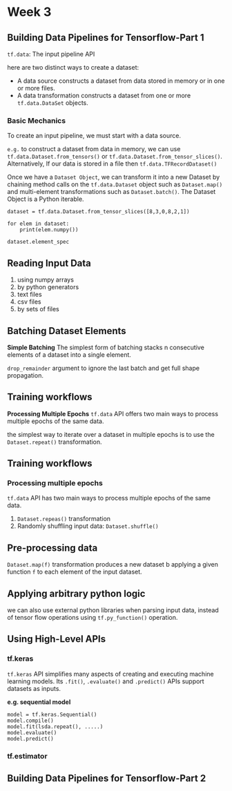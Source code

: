 # Week 3


## Building Data Pipelines for Tensorflow-Part 1

`tf.data`: The input pipeline API

here are two distinct ways to create a dataset:
* A data source constructs a dataset from data stored in memory or in one or more files.
* A data transformation constructs a dataset from one or more `tf.data.DataSet` objects.

### Basic Mechanics
To create an input pipeline, we must start with a data source. 

`e.g.` to construct a dataset from data in memory, we can use `tf.data.Dataset.from_tensors()` or 
`tf.data.Dataset.from_tensor_slices()`. Alternatively, If our data is stored in a file then `tf.data.TFRecordDataset()`

Once we have a `Dataset Object`, we can transform it into a new Dataset by chaining method calls on the `tf.data.Dataset` object such as `Dataset.map()` and multi-element transformations such as `Dataset.batch()`. The Dataset Object is a Python iterable. 

```
dataset = tf.data.Dataset.from_tensor_slices([8,3,0,8,2,1])

for elem in dataset:
    print(elem.numpy())
```

`dataset.element_spec`


## Reading Input Data

1. using numpy arrays
2. by python generators
3. text files
4. csv files
5. by sets of files

## Batching Dataset Elements

**Simple Batching**
The simplest form of batching stacks n consecutive elements of a dataset into a single element. 

`drop_remainder` argument to ignore the last batch and get full shape propagation.


## Training workflows

**Processing Multiple Epochs**
`tf.data` API offers two main ways to process multiple epochs of the same data.

the simplest way to iterate over a dataset in multiple epochs is to use the `Dataset.repeat()` transformation.

## Training workflows

### Processing multiple epochs

`tf.data` API has two main ways to process multiple epochs of the same data.

1. `Dataset.repeas()` transformation
2. Randomly shuffling input data: `Dataset.shuffle()`


## Pre-processing data

`Dataset.map(f)` transformation produces a new dataset b applying a given function `f` to each element of the input dataset. 

## Applying arbitrary python logic
we can also use external python libraries when parsing input data, instead of tensor flow operations using `tf.py_function()` operation.


## Using High-Level APIs

### tf.keras
`tf.keras` API simplifies many aspects of creating and executing machine learning models. Its `.fit()`, `.evaluate()` and `.predict()` APIs support datasets as inputs. 

**e.g. sequential model**
```
model = tf.keras.Sequential()
model.compile()
model.fit(lsda.repeat(), .....)
model.evaluate()
model.predict()
```

### tf.estimator



## Building Data Pipelines for Tensorflow-Part 2

